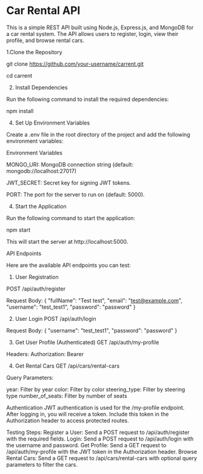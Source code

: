 # Car Rental API

This is a simple REST API built using Node.js, Express.js, and MongoDB for a car rental system. The API allows users to register, login, view their profile, and browse rental cars.

1.Clone the Repository

git clone https://github.com/your-username/carrent.git

cd carrent

2. Install Dependencies
   
Run the following command to install the required dependencies:

npm install

4. Set Up Environment Variables
   
Create a .env file in the root directory of the project and add the following environment variables:

Environment Variables

MONGO_URI: MongoDB connection string (default: mongodb://localhost:27017)

JWT_SECRET: Secret key for signing JWT tokens.

PORT: The port for the server to run on (default: 5000).

4. Start the Application
   
Run the following command to start the application:

npm start

This will start the server at http://localhost:5000.

API Endpoints

Here are the available API endpoints you can test:

1. User Registration
   
POST /api/auth/register

Request Body:
{
  "fullName": "Test test",
  "email": "test@example.com",
  "username": "test_test1",
  "password": "password"
}

2. User Login
POST /api/auth/login

Request Body:
{
  "username": "test_test1",
  "password": "password"
}

3. Get User Profile (Authenticated)
GET /api/auth/my-profile

Headers:
Authorization: Bearer <JWT Token>

4. Get Rental Cars
GET /api/cars/rental-cars

Query Parameters:

year: Filter by year 
color: Filter by color 
steering_type: Filter by steering type 
number_of_seats: Filter by number of seats 


Authentication
JWT authentication is used for the /my-profile endpoint. After logging in, you will receive a token. Include this token in the Authorization header to access protected routes.

Testing Steps:
Register a User: Send a POST request to /api/auth/register with the required fields.
Login: Send a POST request to /api/auth/login with the username and password.
Get Profile: Send a GET request to /api/auth/my-profile with the JWT token in the Authorization header.
Browse Rental Cars: Send a GET request to /api/cars/rental-cars with optional query parameters to filter the cars.

